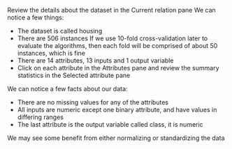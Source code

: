 Review the details about the dataset in the Current relation pane We can notice a few things:
- The dataset is called housing
- There are 506 instances If we use 10-fold cross-validation later to evaluate the algorithms,
then each fold will be comprised of about 50 instances, which is fine
- There are 14 attributes, 13 inputs and 1 output variable
- Click on each attribute in the Attributes pane and review the summary statistics in the
Selected attribute pane

We can notice a few facts about our data:

- There are no missing values for any of the attributes
- All inputs are numeric except one binary attribute, and have values in differing ranges
- The last attribute is the output variable called class, it is numeric

We may see some benefit from either normalizing or standardizing the data